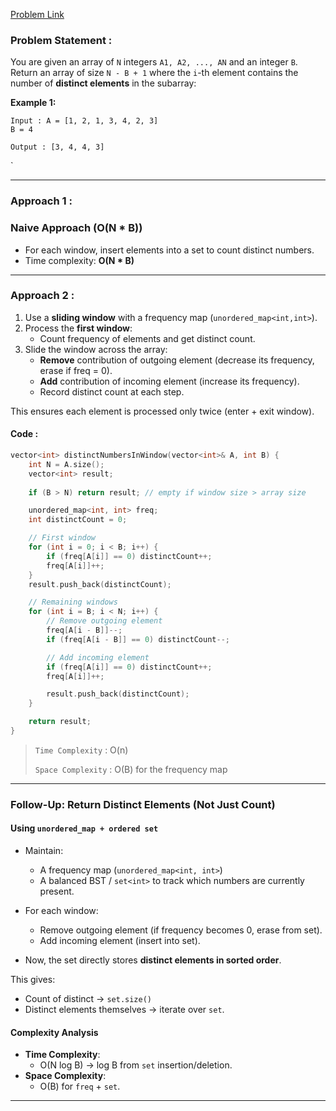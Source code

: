 [Problem Link](https://www.interviewbit.com/problems/distinct-numbers-in-window/)
### Problem Statement : 

You are given an array of `N` integers `A1, A2, ..., AN` and an integer `B`.  
Return an array of size `N - B + 1` where the `i`-th element contains the number of **distinct elements** in the subarray:

**Example 1:**

```
Input : A = [1, 2, 1, 3, 4, 2, 3]
B = 4

Output : [3, 4, 4, 3]

```

`

---


###  Approach 1 :

### Naive Approach (O(N * B))
- For each window, insert elements into a set to count distinct numbers.
- Time complexity: **O(N * B)**


---

### Approach 2 :

1. Use a **sliding window** with a frequency map (`unordered_map<int,int>`).
2. Process the **first window**:
    - Count frequency of elements and get distinct count.
3. Slide the window across the array:
    - **Remove** contribution of outgoing element (decrease its frequency, erase if freq = 0).
    - **Add** contribution of incoming element (increase its frequency).
    - Record distinct count at each step.
        
This ensures each element is processed only twice (enter + exit window).

#### Code :

```cpp
vector<int> distinctNumbersInWindow(vector<int>& A, int B) {
    int N = A.size();
    vector<int> result;
    
    if (B > N) return result; // empty if window size > array size

    unordered_map<int, int> freq;
    int distinctCount = 0;

    // First window
    for (int i = 0; i < B; i++) {
        if (freq[A[i]] == 0) distinctCount++;
        freq[A[i]]++;
    }
    result.push_back(distinctCount);

    // Remaining windows
    for (int i = B; i < N; i++) {
        // Remove outgoing element
        freq[A[i - B]]--;
        if (freq[A[i - B]] == 0) distinctCount--;

        // Add incoming element
        if (freq[A[i]] == 0) distinctCount++;
        freq[A[i]]++;

        result.push_back(distinctCount);
    }

    return result;
}


```


> `Time Complexity` : O(n)
> 
> `Space Complexity` : O(B) for the frequency map

---

### Follow-Up: Return Distinct Elements (Not Just Count)

#### Using `unordered_map + ordered set`
- Maintain:
    - A frequency map (`unordered_map<int, int>`)
    - A balanced BST / `set<int>` to track which numbers are currently present.
        
- For each window:
    - Remove outgoing element (if frequency becomes 0, erase from set).
    - Add incoming element (insert into set).
        
- Now, the set directly stores **distinct elements in sorted order**.

This gives:

- Count of distinct → `set.size()`
- Distinct elements themselves → iterate over `set`.

#### Complexity Analysis

- **Time Complexity**:
    - O(N log B) → log B from `set` insertion/deletion.
- **Space Complexity**:
    - O(B) for `freq` + `set`.
---

